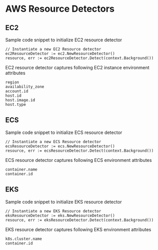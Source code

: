 # AWS Resource Detectors

## EC2
Sample code snippet to initialize EC2 resource detector
```
// Instantiate a new EC2 Resource detector
ec2ResourceDetector := ec2.NewResourceDetector()
resource, err := ec2ResourceDetector.Detect(context.Background())
```

EC2 resource detector captures following EC2 instance environment attributes
```
region
availability_zone
account.id
host.id
host.image.id
host.type
```

## ECS
Sample code snippet to initialize ECS resource detector
```
// Instantiate a new ECS Resource detector
ecsResourceDetector := ecs.NewResourceDetector()
resource, err := ecsResourceDetector.Detect(context.Background())
```

ECS resource detector captures following ECS environment attributes
```
container.name
container.id
```

## EKS
Sample code snippet to initialize EKS resource detector
```
// Instantiate a new EKS Resource detector
eksResourceDetector := eks.NewResourceDetector()
resource, err := eksResourceDetector.Detect(context.Background())
```

EKS resource detector captures following EKS environment attributes
```
k8s.cluster.name
container.id
```
